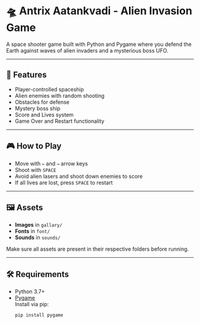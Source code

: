 # 🛸 Antrix Aatankvadi - Alien Invasion Game

A space shooter game built with Python and Pygame where you defend the Earth against waves of alien invaders and a mysterious boss UFO.

---

## 🚀 Features

- Player-controlled spaceship
- Alien enemies with random shooting
- Obstacles for defense
- Mystery boss ship
- Score and Lives system
- Game Over and Restart functionality

---

## 🎮 How to Play

- Move with `←` and `→` arrow keys  
- Shoot with `SPACE`
- Avoid alien lasers and shoot down enemies to score
- If all lives are lost, press `SPACE` to restart

---

## 🖼️ Assets

- **Images** in `gallary/`
- **Fonts** in `font/`
- **Sounds** in `sounds/`

Make sure all assets are present in their respective folders before running.

---

## 🛠️ Requirements

- Python 3.7+
- [Pygame](https://www.pygame.org/)  
  Install via pip:
  ```bash
  pip install pygame
